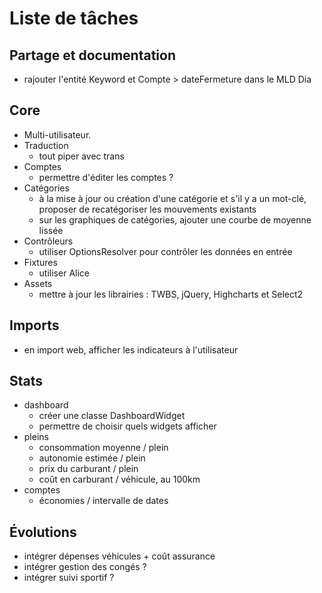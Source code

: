 # Liste de tâches

## Partage et documentation

- rajouter l'entité Keyword et Compte > dateFermeture dans le MLD Dia

## Core

- Multi-utilisateur.
- Traduction
    - tout piper avec trans
- Comptes
    - permettre d'éditer les comptes ?
- Catégories
    - à la mise à jour ou création d'une catégorie et s'il y a un mot-clé, proposer de recatégoriser les mouvements existants
    - sur les graphiques de catégories, ajouter une courbe de moyenne lissée
- Contrôleurs
    - utiliser OptionsResolver pour contrôler les données en entrée
- Fixtures
    - utiliser Alice
- Assets
    - mettre à jour les librairies : TWBS, jQuery, Highcharts et Select2

## Imports

- en import web, afficher les indicateurs à l'utilisateur

## Stats

- dashboard
    - créer une classe DashboardWidget
    - permettre de choisir quels widgets afficher
- pleins
    - consommation moyenne / plein
    - autonomie estimée / plein
    - prix du carburant / plein
    - coût en carburant / véhicule, au 100km
- comptes
    - économies / intervalle de dates

## Évolutions

- intégrer dépenses véhicules + coût assurance
- intégrer gestion des congés ?
- intégrer suivi sportif ?
